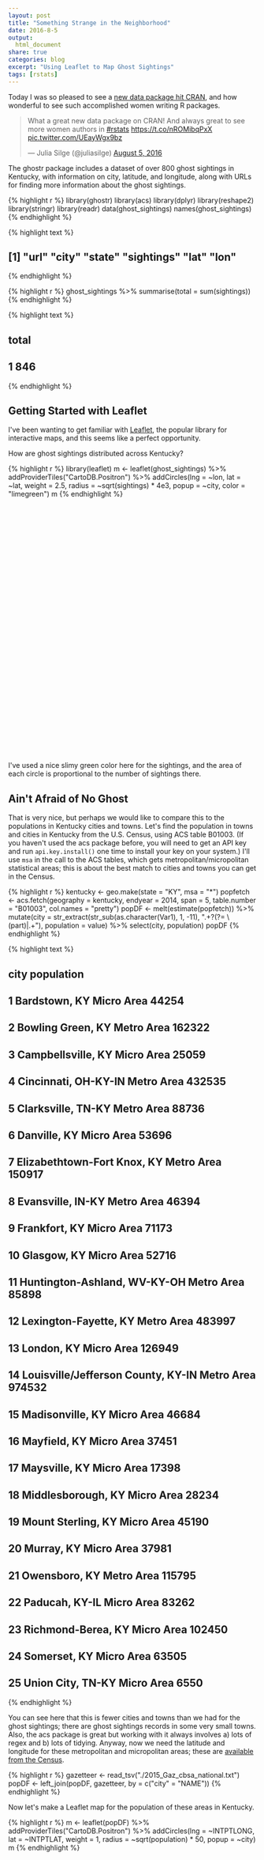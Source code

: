 ```yaml
---
layout: post
title: "Something Strange in the Neighborhood"
date: 2016-8-5
output:
  html_document
share: true
categories: blog
excerpt: "Using Leaflet to Map Ghost Sightings"
tags: [rstats]
---
```




Today I was so pleased to see a [new data package hit CRAN](https://cran.r-project.org/web/packages/ghostr/), and how wonderful to see such accomplished women writing R packages.

<blockquote class="twitter-tweet" data-lang="en"><p lang="en" dir="ltr">What a great new data package on CRAN! And always great to see more women authors in <a href="https://twitter.com/hashtag/rstats?src=hash">#rstats</a> <a href="https://t.co/nROMibqPxX">https://t.co/nROMibqPxX</a> <a href="https://t.co/UEayWgx9bz">pic.twitter.com/UEayWgx9bz</a></p>&mdash; Julia Silge (@juliasilge) <a href="https://twitter.com/juliasilge/status/761551224646668289">August 5, 2016</a></blockquote>
<script async src="http://platform.twitter.com/widgets.js" charset="utf-8"></script>

The ghostr package includes a dataset of over 800 ghost sightings in Kentucky, with information on city, latitude, and longitude, along with URLs for finding more information about the ghost sightings.


{% highlight r %}
library(ghostr)
library(acs)
library(dplyr)
library(reshape2)
library(stringr)
library(readr)
data(ghost_sightings)
names(ghost_sightings)
{% endhighlight %}



{% highlight text %}
## [1] "url"       "city"      "state"     "sightings" "lat"       "lon"
{% endhighlight %}



{% highlight r %}
ghost_sightings %>% summarise(total = sum(sightings))
{% endhighlight %}



{% highlight text %}
##   total
## 1   846
{% endhighlight %}

## Getting Started with Leaflet

I've been wanting to get familiar with [Leaflet](https://rstudio.github.io/leaflet/), the popular library for interactive maps, and this seems like a perfect opportunity.

How are ghost sightings distributed across Kentucky?


{% highlight r %}
library(leaflet)
m <- leaflet(ghost_sightings) %>%
        addProviderTiles("CartoDB.Positron") %>%
        addCircles(lng = ~lon, lat = ~lat, weight = 2.5,
                   radius = ~sqrt(sightings) * 4e3, popup = ~city,
                   color = "limegreen")
m
{% endhighlight %}

<!--html_preserve--><div id="htmlwidget-6276" style="width:504px;height:504px;" class="leaflet html-widget"></div>
<script type="application/json" data-for="htmlwidget-6276">{"x":{"calls":[{"method":"addProviderTiles","args":["CartoDB.Positron",null,null,{"errorTileUrl":"","noWrap":false,"zIndex":null,"unloadInvisibleTiles":null,"updateWhenIdle":null,"detectRetina":false,"reuseTiles":false}]},{"method":"addCircles","args":[[36.65171,36.859969,36.690899,38.959508,36.694777,36.76229,37.319255,38.489803,36.804808,36.83342,38.478414,37.734016,38.262293,36.866477,37.809228,36.870611,37.571753,37.396769,37.401992,38.592563,37.62038,39.106449,37.160043,36.964815,36.857278,37.568694,38.520628,37.545613,37.91034,37.619264,37.378667,37.476199,37.787563,36.968522,37.494236,38.062395,38.682572,37.192547,37.348702,39.02756,36.988966,38.786457,36.86505,37.538935,36.722307,37.343397,37.734253,38.680896,38.404804,37.136717,36.783977,37.417268,37.495333,37.476712,37.859248,36.90398,37.83339,36.826754,37.102841,36.759779,37.26704,36.948699,37.743376,39.083671,37.464527,38.324236,38.782844,36.978148,38.390353,37.645633,37.167268,39.112838,36.741682,38.682012,37.623154,37.274212,37.189532,37.516476,37.588949,37.094497,36.980056,37.929235,37.703065,39.016728,37.278411,36.863889,37.892149,38.1051,38.676737,36.799428,36.669649,37.066744,36.829984,37.934257,38.52258,38.4223,38.99895,37.636164,36.663447,37.916104,39.075061,36.642861,38.200906,36.722263,39.047205,36.504228,36.639778,38.209797,38.737563,36.939811,36.995884,37.601728,37.063394,37.25171,36.942589,38.332581,37.260894,38.573135,37.201154,37.892844,36.648378,37.786206,37.417267,36.764777,37.254167,36.843144,37.751726,37.762298,37.451159,37.900055,37.24954,39.066147,36.882588,37.836154,37.391768,38.293412,36.865601,37.179496,37.077313,37.49511,37.473132,37.160925,38.943118,37.866483,37.700638,37.880343,37.445046,37.553146,37.16732,37.586743,37.003698,37.943411,36.853701,37.085054,38.407567,37.619525,37.531766,39.048116,38.037297,37.348154,37.480054,36.920165,36.986434,37.936997,38.040584,37.318406,37.024533,37.493103,38.435901,37.128977,38.114254,38.252665,37.82593,37.917315,36.852033,37.328101,37.153701,37.332829,37.572876,36.741724,37.135,38.641185,37.35038,36.607257,38.150908,37.163333,36.829794,38.183971,37.683378,37.236712,38.056468,37.352862,38.050063,37.937016,37.272275,36.610333,37.071667,37.383656,39.091449,37.880634,36.665047,38.300081,37.372778,37.771907,38.144802,37.083389,37.616667,37.814538,38.209799,38.462288,38.548121,37.650351,38.310625,37.733106,37.479267,36.76203,37.142796,37.665653,37.109216,38.345068,37.397545,37.840346,37.851156,37.747857,37.74951,37.900961,37.673933,37.387048,36.828696,38.298056,38.517303,37.056179,36.84532,37.415878,38.120081,37.917388,37.752592,37.486196,38.086474,37.177022,36.753378,37.606989,38.212014,37.988399,36.694528,38.22257,37.795084,37.798376,37.092022,37.524226,38.72091,37.857173,37.685341,38.271739,37.53119,37.845637,36.832282,36.88401,36.920326,38.03173,37.868611,36.70228,36.723933,36.788419,37.60227,37.771207,38.599243,38.818093,38.052576,37.182873,37.335104,37.74258,38.137015,38.875619,37.844263,38.783396,36.565615,38.179529,37.921476,37.08311,37.999516,38.478607,37.118432,37.683107,36.723412,36.964775,36.743417,38.638125,37.862023,37.990079,36.642281,36.904809,37.178982,37.680278],[-86.261378,-83.248116,-85.134678,-84.387995,-88.278369,-85.010229,-83.970483,-82.828222,-83.64575,-83.841589,-82.637939,-82.756975,-85.057731,-83.888814,-85.466902,-89.009787,-83.70686,-82.654322,-86.875826,-85.317734,-82.269029,-84.478831,-87.02833,-82.948495,-88.350315,-84.296322,-84.384383,-86.153581,-85.316622,-82.843773,-85.903023,-83.674914,-85.672737,-86.480804,-85.148848,-85.710249,-84.065763,-86.267755,-83.476296,-84.724113,-84.59994,-84.369659,-87.835295,-87.258332,-83.622138,-85.341907,-83.547409,-85.179398,-82.600437,-85.95692,-83.228233,-86.996106,-86.221361,-87.820016,-83.918532,-83.068778,-86.632762,-83.453522,-85.30635,-89.1034,-83.212674,-84.096876,-87.703906,-84.508554,-84.506604,-85.472459,-84.605221,-82.988495,-84.294101,-84.77217,-87.692507,-84.47272,-88.295514,-84.589943,-82.723769,-87.511944,-84.11771,-82.806713,-86.0558,-88.080301,-85.612191,-86.179414,-85.864941,-84.600777,-84.658555,-83.194167,-83.445067,-85.7589,-84.330214,-88.791361,-88.528051,-84.599941,-83.770031,-82.887386,-82.717108,-83.733808,-84.626611,-86.717487,-87.47739,-85.956247,-84.447163,-83.927702,-84.873284,-86.577218,-84.559917,-88.874226,-85.796644,-84.558831,-85.058284,-83.843256,-85.911921,-85.905519,-85.422464,-87.279719,-84.008263,-82.948502,-85.498855,-82.830168,-87.178885,-86.221916,-87.166392,-82.793494,-87.480834,-88.295313,-85.786111,-83.321848,-86.413588,-84.843285,-86.90916,-86.754988,-83.193228,-84.703189,-83.878536,-87.590013,-82.729046,-83.658804,-87.488619,-85.906918,-83.391572,-82.843615,-84.815783,-83.373237,-84.544109,-82.538763,-83.973813,-86.283862,-87.143885,-83.383513,-82.92905,-84.793838,-84.161044,-84.641887,-83.157117,-88.886727,-85.378847,-84.577996,-82.790716,-84.508831,-84.896617,-82.955163,-86.293864,-83.190305,-86.947219,-86.902215,-84.503716,-84.939398,-84.075209,-87.131941,-84.967173,-84.083265,-82.603212,-85.758456,-82.401257,-82.731825,-83.354072,-87.498888,-83.761864,-88.081135,-82.752659,-88.636715,-82.776111,-83.744365,-82.694046,-83.714285,-84.683834,-82.749722,-84.849113,-83.432684,-87.916692,-87.475276,-83.943256,-84.340492,-85.545788,-85.991631,-85.891082,-88.314761,-84.748056,-87.642784,-84.495776,-84.572996,-87.442788,-83.174065,-84.268056,-87.111168,-83.764085,-88.600048,-84.409444,-82.807105,-84.252987,-85.303568,-84.999673,-84.951623,-85.487459,-86.988883,-82.518763,-83.694918,-82.92384,-82.771549,-87.881959,-85.615517,-87.76279,-85.94913,-87.354172,-84.294654,-85.969963,-82.747112,-87.546675,-82.537375,-84.116322,-82.748056,-82.697663,-85.088567,-86.887219,-87.265553,-83.614635,-84.858336,-83.068782,-84.090485,-83.126284,-84.635777,-86.190542,-87.528617,-85.223567,-85.715792,-83.958816,-85.355235,-83.704081,-87.761964,-84.604108,-85.893019,-82.958228,-87.414127,-85.222182,-84.686335,-84.661888,-83.858252,-83.534594,-85.702456,-88.520048,-85.342453,-82.597222,-85.69164,-87.262783,-83.819089,-87.113052,-82.757937,-83.318795,-84.660609,-84.729946,-83.148226,-82.579599,-84.144095,-85.074398,-84.610221,-82.417369,-84.901615,-88.811168,-82.871276,-83.259622,-88.74422,-85.943575,-85.475454,-82.826826,-86.87138,-84.470494,-89.089235,-84.159656,-84.560498,-84.66161,-84.17965,-88.738942,-84.08882,-83.302123,-83.684167],[4000,5656.85424949238,5656.85424949238,4000,4000,5656.85424949238,5656.85424949238,4000,4000,6928.20323027551,17888.5438199983,5656.85424949238,4000,6928.20323027551,5656.85424949238,4000,4000,5656.85424949238,4000,4000,4000,12000,4000,4000,8000,5656.85424949238,4000,5656.85424949238,8944.27190999916,5656.85424949238,4000,5656.85424949238,4000,17888.5438199983,6928.20323027551,4000,4000,4000,8000,8000,4000,5656.85424949238,4000,5656.85424949238,4000,6928.20323027551,8000,4000,4000,4000,5656.85424949238,4000,4000,4000,4000,4000,5656.85424949238,8000,4000,5656.85424949238,4000,17888.5438199983,4000,12000,4000,4000,5656.85424949238,5656.85424949238,8944.27190999916,8944.27190999916,6928.20323027551,5656.85424949238,4000,5656.85424949238,5656.85424949238,4000,4000,6928.20323027551,4000,5656.85424949238,5656.85424949238,4000,5656.85424949238,4000,5656.85424949238,5656.85424949238,4000,4000,12000,4000,5656.85424949238,6928.20323027551,8000,5656.85424949238,4000,5656.85424949238,5656.85424949238,5656.85424949238,24331.0501211929,24657.6560118759,14966.6295470958,4000,5656.85424949238,4000,4000,4000,4000,11313.7084989848,6928.20323027551,5656.85424949238,6928.20323027551,4000,4000,4000,4000,8000,4000,4000,8944.27190999916,6928.20323027551,4000,4000,4000,5656.85424949238,4000,5656.85424949238,4000,5656.85424949238,8000,4000,8000,4000,4000,14422.205101856,5656.85424949238,4000,5656.85424949238,8944.27190999916,4000,4000,5656.85424949238,4000,4000,6928.20323027551,5656.85424949238,4000,8000,5656.85424949238,4000,4000,5656.85424949238,4000,4000,4000,5656.85424949238,9797.95897113271,6928.20323027551,8000,8944.27190999916,5656.85424949238,4000,4000,6928.20323027551,5656.85424949238,8944.27190999916,8944.27190999916,5656.85424949238,8944.27190999916,4000,8944.27190999916,4000,12649.1106406735,4000,5656.85424949238,4000,5656.85424949238,4000,5656.85424949238,4000,8000,5656.85424949238,4000,4000,13856.406460551,4000,4000,6928.20323027551,4000,5656.85424949238,4000,8000,6928.20323027551,4000,4000,5656.85424949238,13266.4991614216,4000,4000,16000,8000,6928.20323027551,4000,4000,24331.0501211929,6928.20323027551,11313.7084989848,4000,4000,6928.20323027551,4000,4000,9797.95897113271,4000,4000,6928.20323027551,6928.20323027551,4000,5656.85424949238,5656.85424949238,4000,4000,8000,4000,10583.0052442584,4000,5656.85424949238,5656.85424949238,4000,5656.85424949238,4000,4000,5656.85424949238,4000,5656.85424949238,8000,4000,4000,5656.85424949238,4000,4000,11313.7084989848,4000,5656.85424949238,8000,4000,5656.85424949238,4000,4000,12000,4000,5656.85424949238,4000,5656.85424949238,4000,8000,4000,4000,4000,8000,10583.0052442584,4000,9797.95897113271,5656.85424949238,4000,6928.20323027551,4000,4000,4000,5656.85424949238,4000,5656.85424949238,5656.85424949238,4000,6928.20323027551,8000,5656.85424949238,5656.85424949238,5656.85424949238,6928.20323027551,4000,5656.85424949238,4000,5656.85424949238,6928.20323027551,5656.85424949238,4000,9797.95897113271,4000,6928.20323027551,11313.7084989848,4000,4000,4000,4000],null,null,{"lineCap":null,"lineJoin":null,"clickable":true,"pointerEvents":null,"className":"","stroke":true,"color":"limegreen","weight":2.5,"opacity":0.5,"fill":true,"fillColor":"limegreen","fillOpacity":0.2,"dashArray":null},["Adolphus","Ages Brookside","Albany","Alexandria","Almo","Alpha","Annville","Argillite","Arjay","Artemus","Ashland","Auxier","Bagdad","Barbourville","Bardstown","Bardwell","Beattyville","Beaver","Beaver Dam","Bedford","Belfry","Bellevue","Belton","Benham","Benton","Berea","Berry","Big Clifty","Bloomfield","Blue River","Bonnieville","Booneville","Boston","Bowling Green","Bradfordsville","Brooks","Brooksville","Brownsville","Buckhorn","Burlington","Burnside","Butler","Cadiz","Calhoun","Calvin","Campbellsville","Campton","Carrollton","Catlettsburg","Cave City","Cawood","Centertown","Clarkson","Clay","Clay City","Closplint","Cloverport","Coldiron","Columbia","Columbus","Combs","Corbin","Corydon","Covington","Crab Orchard","Crestwood","Crittenden","Cumberland","Cynthiana","Danville","Dawson Springs","Dayton","Dexter","Dry Ridge","Dwale","Earlington","East Bernstadt","Eastern","Eastview","Eddyville","Edmonton","Ekron","Elizabethtown","Erlanger","Eubank","Evarts","Ezel","Fairdale","Falmouth","Fancy Farm","Farmington","Ferguson","Flat Lick","Flatgap","Flatwoods","Flemingsburg","Florence","Fordsville","Fort Campbell","Fort Knox","Fort Thomas","Frakes","Frankfort","Franklin","Ft Mitchell","Fulton","Gamaliel","Georgetown","Ghent","Girdler","Glasgow","Glendale","Gradyville","Graham","Gray","Grayson","Greensburg","Greenup","Greenville","Guston","Guthrie","Hagerhill","Hanson","Hardin","Hardyville","Harlan","Harned","Harrodsburg","Hartford","Hawesville","Hazard","Hebron","Heidrick","Henderson","Hi Hat","Hillsboro","Hopkinsville","Horse Cave","Hoskinston","Hueysville","Hustonville","Hyden","Independence","Inez","Irvine","Irvington","Island","Jackson","Jeremiah","Junction City","Keavy","Keene","Kenvir","Kevil","La Grange","Lancaster","Langley","Latonia","Lawrenceburg","Leburn","Leitchfield","Lejunior","Lewisburg","Lewisport","Lexington","Liberty","Lily","Livermore","Lockport","London","Louisa","Louisville","Lovely","Lowmansville","Loyall","Madisonville","Manchester","Marion","Martin","Mayfield","Mayking","Maysville","Melvin","Middlesboro","Midway","Millstone","Monticello","Morehead","Morganfield","Mortons Gap","Mount Sterling","Mount Vernon","Mount Washington","Muldraugh","Munfordville","Murray","Nancy","Nebo","Newport","Nicholasville","Oak Grove","Olive Hill","Orlando","Owensboro","Owingsville","Paducah","Paint Lick","Paintsville","Paris","Pendleton","Perry Park","Perryville","Pewee Valley","Philpot","Pikeville","Pineville","Premium","Prestonsburg","Princeton","Prospect","Providence","Radcliff","Reed","Richmond","Rineyville","River","Robards","Robinson Creek","Rockholds","Rush","Russell","Russell Springs","Russellville","Sacramento","Salt Lick","Salvisa","Salyersville","Sandgap","Sandy Hook","Science Hill","Scottsville","Sebree","Shelbyville","Shepherdsville","Siler","Simpsonville","Slade","Smith Mills","Somerset","Sonora","South Shore","Spottsville","Springfield","Stamping Ground","Stanford","Stanton","Stoney Fork","Summer Shade","Symsonia","Taylorsville","Tomahawk","Tompkinsville","Trenton","Trosper","Utica","Van Lear","Vanceburg","Verona","Versailles","Viper","Virgie","Waco","Waddy","Walton","Warfield","Warsaw","Water Valley","Webbville","West Liberty","West Paducah","West Point","Westport","Whitesburg","Whitesville","Whitley City","Wickliffe","Williamsburg","Williamstown","Wilmore","Winchester","Wingo","Woodbine","Wooton","Zoe"]]}],"limits":{"lat":[36.504228,39.112838],"lng":[-89.1034,-82.269029]}},"evals":[],"jsHooks":[]}</script><!--/html_preserve-->

I've used a nice slimy green color here for the sightings, and the area of each circle is proportional to the number of sightings there.

## Ain't Afraid of No Ghost

That is very nice, but perhaps we would like to compare this to the populations in Kentucky cities and towns. Let's find the population in towns and cities in Kentucky from the U.S. Census, using ACS table B01003. (If you haven't used the acs package before, you will need to get an API key and run `api.key.install()` one time to install your key on your system.) I'll use `msa` in the call to the ACS tables, which gets metropolitan/micropolitan statistical areas; this is about the best match to cities and towns you can get in the Census.


{% highlight r %}
kentucky <- geo.make(state = "KY", msa = "*")
popfetch <- acs.fetch(geography = kentucky, 
                      endyear = 2014,
                      span = 5, 
                      table.number = "B01003",
                      col.names = "pretty")
popDF <- melt(estimate(popfetch)) %>%
        mutate(city = str_extract(str_sub(as.character(Var1), 1, -11), ".+?(?= \\(part)|.+"),
               population = value) %>%
        select(city, population)
popDF
{% endhighlight %}



{% highlight text %}
##                                             city population
## 1                       Bardstown, KY Micro Area      44254
## 2                   Bowling Green, KY Metro Area     162322
## 3                  Campbellsville, KY Micro Area      25059
## 4                Cincinnati, OH-KY-IN Metro Area     432535
## 5                  Clarksville, TN-KY Metro Area      88736
## 6                        Danville, KY Micro Area      53696
## 7         Elizabethtown-Fort Knox, KY Metro Area     150917
## 8                   Evansville, IN-KY Metro Area      46394
## 9                       Frankfort, KY Micro Area      71173
## 10                        Glasgow, KY Micro Area      52716
## 11       Huntington-Ashland, WV-KY-OH Metro Area      85898
## 12              Lexington-Fayette, KY Metro Area     483997
## 13                         London, KY Micro Area     126949
## 14 Louisville/Jefferson County, KY-IN Metro Area     974532
## 15                   Madisonville, KY Micro Area      46684
## 16                       Mayfield, KY Micro Area      37451
## 17                      Maysville, KY Micro Area      17398
## 18                 Middlesborough, KY Micro Area      28234
## 19                 Mount Sterling, KY Micro Area      45190
## 20                         Murray, KY Micro Area      37981
## 21                      Owensboro, KY Metro Area     115795
## 22                     Paducah, KY-IL Micro Area      83262
## 23                 Richmond-Berea, KY Micro Area     102450
## 24                       Somerset, KY Micro Area      63505
## 25                  Union City, TN-KY Micro Area       6550
{% endhighlight %}

You can see here that this is fewer cities and towns than we had for the ghost sightings; there are ghost sightings records in some very small towns. Also, the acs package is great but working with it always involves a) lots of regex and b) lots of tidying. Anyway, now we need the latitude and longitude for these metropolitan and micropolitan areas; these are [available from the Census](https://www.census.gov/geo/maps-data/data/gazetteer2015.html). 


{% highlight r %}
gazetteer <- read_tsv("./2015_Gaz_cbsa_national.txt")
popDF <- left_join(popDF, gazetteer, by = c("city" = "NAME"))
{% endhighlight %}

Now let's make a Leaflet map for the population of these areas in Kentucky.


{% highlight r %}
m <- leaflet(popDF) %>%
        addProviderTiles("CartoDB.Positron") %>%
        addCircles(lng = ~INTPTLONG, lat = ~INTPTLAT, weight = 1,
                   radius = ~sqrt(population) * 50, popup = ~city)
m
{% endhighlight %}

<!--html_preserve--><div id="htmlwidget-1467" style="width:504px;height:504px;" class="leaflet html-widget"></div>
<script type="application/json" data-for="htmlwidget-1467">{"x":{"calls":[{"method":"addProviderTiles","args":["CartoDB.Positron",null,null,{"errorTileUrl":"","noWrap":false,"zIndex":null,"unloadInvisibleTiles":null,"updateWhenIdle":null,"detectRetina":false,"reuseTiles":false}]},{"method":"addCircles","args":[[37.803188,37.046821,37.366184,39.069458,36.749207,37.507848,37.73298,38.02007,38.120504,36.967571,38.373691,38.102844,36.92061,38.33524,37.31107,36.723344,38.594164,36.72268,38.036623,36.620978,37.693723,37.134181,37.57168,37.108312,36.408823],[-85.465955,-86.397068,-85.327836,-84.427153,-87.558283,-84.735684,-85.972171,-87.586166,-84.938336,-85.815497,-82.385193,-84.438572,-84.045368,-85.668941,-87.542196,-88.649897,-83.828006,-83.681046,-83.74588,-88.274086,-87.077058,-88.656668,-84.296264,-84.579986,-89.162683],[10518.3173559272,20144.6022546984,7915.01737205927,32883.6965683604,14894.2942095287,11586.1986863682,19424.0186367291,10769.6332342378,13339.1341548093,11479.982578384,14654.1802909613,34784.9464567649,17814.9515856766,49359.1936725064,10803.2402546643,9676.13042491677,6595.07391922183,8401.48796345028,10628.9698466032,9744.35734155927,17014.3321937712,14427.5777592775,16003.9057732792,12600.0992059587,4046.60351405966],null,null,{"lineCap":null,"lineJoin":null,"clickable":true,"pointerEvents":null,"className":"","stroke":true,"color":"#03F","weight":1,"opacity":0.5,"fill":true,"fillColor":"#03F","fillOpacity":0.2,"dashArray":null},["Bardstown, KY Micro Area","Bowling Green, KY Metro Area","Campbellsville, KY Micro Area","Cincinnati, OH-KY-IN Metro Area","Clarksville, TN-KY Metro Area","Danville, KY Micro Area","Elizabethtown-Fort Knox, KY Metro Area","Evansville, IN-KY Metro Area","Frankfort, KY Micro Area","Glasgow, KY Micro Area","Huntington-Ashland, WV-KY-OH Metro Area","Lexington-Fayette, KY Metro Area","London, KY Micro Area","Louisville/Jefferson County, KY-IN Metro Area","Madisonville, KY Micro Area","Mayfield, KY Micro Area","Maysville, KY Micro Area","Middlesborough, KY Micro Area","Mount Sterling, KY Micro Area","Murray, KY Micro Area","Owensboro, KY Metro Area","Paducah, KY-IL Micro Area","Richmond-Berea, KY Micro Area","Somerset, KY Micro Area","Union City, TN-KY Micro Area"]]}],"limits":{"lat":[36.408823,39.069458],"lng":[-89.162683,-82.385193]}},"evals":[],"jsHooks":[]}</script><!--/html_preserve-->

Actually, let's bind these data frames together and map them at the same time to compare.


{% highlight r %}
mapDF <- bind_rows(popDF %>%
                           mutate(lat = INTPTLAT, long = INTPTLONG, 
                                  weight = 1, radius = sqrt(population) * 50, 
                                  type = "Population") %>%
                           select(lat, long, city, weight, radius, type),
                   ghost_sightings %>% 
                           mutate(lat = lat, long = lon, city = city, 
                                  weight = 2.5, radius = sqrt(sightings) * 4e3, 
                                  type = "Ghost Sighting") %>%
                           select(lat, long, city, weight, radius, type))
typepal <- colorFactor(c("limegreen", "blue"), mapDF$type)
m <- leaflet(mapDF) %>%
        addProviderTiles("CartoDB.Positron") %>%
        addCircles(lng = ~long, lat = ~lat, weight = ~weight,
                   radius = ~radius, popup = ~city, color = ~typepal(type)) %>%
        addLegend(pal = typepal, values = ~type, title = NULL)
m
{% endhighlight %}

<!--html_preserve--><div id="htmlwidget-1880" style="width:504px;height:504px;" class="leaflet html-widget"></div>
<script type="application/json" data-for="htmlwidget-1880">{"x":{"calls":[{"method":"addProviderTiles","args":["CartoDB.Positron",null,null,{"errorTileUrl":"","noWrap":false,"zIndex":null,"unloadInvisibleTiles":null,"updateWhenIdle":null,"detectRetina":false,"reuseTiles":false}]},{"method":"addCircles","args":[[37.803188,37.046821,37.366184,39.069458,36.749207,37.507848,37.73298,38.02007,38.120504,36.967571,38.373691,38.102844,36.92061,38.33524,37.31107,36.723344,38.594164,36.72268,38.036623,36.620978,37.693723,37.134181,37.57168,37.108312,36.408823,36.65171,36.859969,36.690899,38.959508,36.694777,36.76229,37.319255,38.489803,36.804808,36.83342,38.478414,37.734016,38.262293,36.866477,37.809228,36.870611,37.571753,37.396769,37.401992,38.592563,37.62038,39.106449,37.160043,36.964815,36.857278,37.568694,38.520628,37.545613,37.91034,37.619264,37.378667,37.476199,37.787563,36.968522,37.494236,38.062395,38.682572,37.192547,37.348702,39.02756,36.988966,38.786457,36.86505,37.538935,36.722307,37.343397,37.734253,38.680896,38.404804,37.136717,36.783977,37.417268,37.495333,37.476712,37.859248,36.90398,37.83339,36.826754,37.102841,36.759779,37.26704,36.948699,37.743376,39.083671,37.464527,38.324236,38.782844,36.978148,38.390353,37.645633,37.167268,39.112838,36.741682,38.682012,37.623154,37.274212,37.189532,37.516476,37.588949,37.094497,36.980056,37.929235,37.703065,39.016728,37.278411,36.863889,37.892149,38.1051,38.676737,36.799428,36.669649,37.066744,36.829984,37.934257,38.52258,38.4223,38.99895,37.636164,36.663447,37.916104,39.075061,36.642861,38.200906,36.722263,39.047205,36.504228,36.639778,38.209797,38.737563,36.939811,36.995884,37.601728,37.063394,37.25171,36.942589,38.332581,37.260894,38.573135,37.201154,37.892844,36.648378,37.786206,37.417267,36.764777,37.254167,36.843144,37.751726,37.762298,37.451159,37.900055,37.24954,39.066147,36.882588,37.836154,37.391768,38.293412,36.865601,37.179496,37.077313,37.49511,37.473132,37.160925,38.943118,37.866483,37.700638,37.880343,37.445046,37.553146,37.16732,37.586743,37.003698,37.943411,36.853701,37.085054,38.407567,37.619525,37.531766,39.048116,38.037297,37.348154,37.480054,36.920165,36.986434,37.936997,38.040584,37.318406,37.024533,37.493103,38.435901,37.128977,38.114254,38.252665,37.82593,37.917315,36.852033,37.328101,37.153701,37.332829,37.572876,36.741724,37.135,38.641185,37.35038,36.607257,38.150908,37.163333,36.829794,38.183971,37.683378,37.236712,38.056468,37.352862,38.050063,37.937016,37.272275,36.610333,37.071667,37.383656,39.091449,37.880634,36.665047,38.300081,37.372778,37.771907,38.144802,37.083389,37.616667,37.814538,38.209799,38.462288,38.548121,37.650351,38.310625,37.733106,37.479267,36.76203,37.142796,37.665653,37.109216,38.345068,37.397545,37.840346,37.851156,37.747857,37.74951,37.900961,37.673933,37.387048,36.828696,38.298056,38.517303,37.056179,36.84532,37.415878,38.120081,37.917388,37.752592,37.486196,38.086474,37.177022,36.753378,37.606989,38.212014,37.988399,36.694528,38.22257,37.795084,37.798376,37.092022,37.524226,38.72091,37.857173,37.685341,38.271739,37.53119,37.845637,36.832282,36.88401,36.920326,38.03173,37.868611,36.70228,36.723933,36.788419,37.60227,37.771207,38.599243,38.818093,38.052576,37.182873,37.335104,37.74258,38.137015,38.875619,37.844263,38.783396,36.565615,38.179529,37.921476,37.08311,37.999516,38.478607,37.118432,37.683107,36.723412,36.964775,36.743417,38.638125,37.862023,37.990079,36.642281,36.904809,37.178982,37.680278],[-85.465955,-86.397068,-85.327836,-84.427153,-87.558283,-84.735684,-85.972171,-87.586166,-84.938336,-85.815497,-82.385193,-84.438572,-84.045368,-85.668941,-87.542196,-88.649897,-83.828006,-83.681046,-83.74588,-88.274086,-87.077058,-88.656668,-84.296264,-84.579986,-89.162683,-86.261378,-83.248116,-85.134678,-84.387995,-88.278369,-85.010229,-83.970483,-82.828222,-83.64575,-83.841589,-82.637939,-82.756975,-85.057731,-83.888814,-85.466902,-89.009787,-83.70686,-82.654322,-86.875826,-85.317734,-82.269029,-84.478831,-87.02833,-82.948495,-88.350315,-84.296322,-84.384383,-86.153581,-85.316622,-82.843773,-85.903023,-83.674914,-85.672737,-86.480804,-85.148848,-85.710249,-84.065763,-86.267755,-83.476296,-84.724113,-84.59994,-84.369659,-87.835295,-87.258332,-83.622138,-85.341907,-83.547409,-85.179398,-82.600437,-85.95692,-83.228233,-86.996106,-86.221361,-87.820016,-83.918532,-83.068778,-86.632762,-83.453522,-85.30635,-89.1034,-83.212674,-84.096876,-87.703906,-84.508554,-84.506604,-85.472459,-84.605221,-82.988495,-84.294101,-84.77217,-87.692507,-84.47272,-88.295514,-84.589943,-82.723769,-87.511944,-84.11771,-82.806713,-86.0558,-88.080301,-85.612191,-86.179414,-85.864941,-84.600777,-84.658555,-83.194167,-83.445067,-85.7589,-84.330214,-88.791361,-88.528051,-84.599941,-83.770031,-82.887386,-82.717108,-83.733808,-84.626611,-86.717487,-87.47739,-85.956247,-84.447163,-83.927702,-84.873284,-86.577218,-84.559917,-88.874226,-85.796644,-84.558831,-85.058284,-83.843256,-85.911921,-85.905519,-85.422464,-87.279719,-84.008263,-82.948502,-85.498855,-82.830168,-87.178885,-86.221916,-87.166392,-82.793494,-87.480834,-88.295313,-85.786111,-83.321848,-86.413588,-84.843285,-86.90916,-86.754988,-83.193228,-84.703189,-83.878536,-87.590013,-82.729046,-83.658804,-87.488619,-85.906918,-83.391572,-82.843615,-84.815783,-83.373237,-84.544109,-82.538763,-83.973813,-86.283862,-87.143885,-83.383513,-82.92905,-84.793838,-84.161044,-84.641887,-83.157117,-88.886727,-85.378847,-84.577996,-82.790716,-84.508831,-84.896617,-82.955163,-86.293864,-83.190305,-86.947219,-86.902215,-84.503716,-84.939398,-84.075209,-87.131941,-84.967173,-84.083265,-82.603212,-85.758456,-82.401257,-82.731825,-83.354072,-87.498888,-83.761864,-88.081135,-82.752659,-88.636715,-82.776111,-83.744365,-82.694046,-83.714285,-84.683834,-82.749722,-84.849113,-83.432684,-87.916692,-87.475276,-83.943256,-84.340492,-85.545788,-85.991631,-85.891082,-88.314761,-84.748056,-87.642784,-84.495776,-84.572996,-87.442788,-83.174065,-84.268056,-87.111168,-83.764085,-88.600048,-84.409444,-82.807105,-84.252987,-85.303568,-84.999673,-84.951623,-85.487459,-86.988883,-82.518763,-83.694918,-82.92384,-82.771549,-87.881959,-85.615517,-87.76279,-85.94913,-87.354172,-84.294654,-85.969963,-82.747112,-87.546675,-82.537375,-84.116322,-82.748056,-82.697663,-85.088567,-86.887219,-87.265553,-83.614635,-84.858336,-83.068782,-84.090485,-83.126284,-84.635777,-86.190542,-87.528617,-85.223567,-85.715792,-83.958816,-85.355235,-83.704081,-87.761964,-84.604108,-85.893019,-82.958228,-87.414127,-85.222182,-84.686335,-84.661888,-83.858252,-83.534594,-85.702456,-88.520048,-85.342453,-82.597222,-85.69164,-87.262783,-83.819089,-87.113052,-82.757937,-83.318795,-84.660609,-84.729946,-83.148226,-82.579599,-84.144095,-85.074398,-84.610221,-82.417369,-84.901615,-88.811168,-82.871276,-83.259622,-88.74422,-85.943575,-85.475454,-82.826826,-86.87138,-84.470494,-89.089235,-84.159656,-84.560498,-84.66161,-84.17965,-88.738942,-84.08882,-83.302123,-83.684167],[10518.3173559272,20144.6022546984,7915.01737205927,32883.6965683604,14894.2942095287,11586.1986863682,19424.0186367291,10769.6332342378,13339.1341548093,11479.982578384,14654.1802909613,34784.9464567649,17814.9515856766,49359.1936725064,10803.2402546643,9676.13042491677,6595.07391922183,8401.48796345028,10628.9698466032,9744.35734155927,17014.3321937712,14427.5777592775,16003.9057732792,12600.0992059587,4046.60351405966,4000,5656.85424949238,5656.85424949238,4000,4000,5656.85424949238,5656.85424949238,4000,4000,6928.20323027551,17888.5438199983,5656.85424949238,4000,6928.20323027551,5656.85424949238,4000,4000,5656.85424949238,4000,4000,4000,12000,4000,4000,8000,5656.85424949238,4000,5656.85424949238,8944.27190999916,5656.85424949238,4000,5656.85424949238,4000,17888.5438199983,6928.20323027551,4000,4000,4000,8000,8000,4000,5656.85424949238,4000,5656.85424949238,4000,6928.20323027551,8000,4000,4000,4000,5656.85424949238,4000,4000,4000,4000,4000,5656.85424949238,8000,4000,5656.85424949238,4000,17888.5438199983,4000,12000,4000,4000,5656.85424949238,5656.85424949238,8944.27190999916,8944.27190999916,6928.20323027551,5656.85424949238,4000,5656.85424949238,5656.85424949238,4000,4000,6928.20323027551,4000,5656.85424949238,5656.85424949238,4000,5656.85424949238,4000,5656.85424949238,5656.85424949238,4000,4000,12000,4000,5656.85424949238,6928.20323027551,8000,5656.85424949238,4000,5656.85424949238,5656.85424949238,5656.85424949238,24331.0501211929,24657.6560118759,14966.6295470958,4000,5656.85424949238,4000,4000,4000,4000,11313.7084989848,6928.20323027551,5656.85424949238,6928.20323027551,4000,4000,4000,4000,8000,4000,4000,8944.27190999916,6928.20323027551,4000,4000,4000,5656.85424949238,4000,5656.85424949238,4000,5656.85424949238,8000,4000,8000,4000,4000,14422.205101856,5656.85424949238,4000,5656.85424949238,8944.27190999916,4000,4000,5656.85424949238,4000,4000,6928.20323027551,5656.85424949238,4000,8000,5656.85424949238,4000,4000,5656.85424949238,4000,4000,4000,5656.85424949238,9797.95897113271,6928.20323027551,8000,8944.27190999916,5656.85424949238,4000,4000,6928.20323027551,5656.85424949238,8944.27190999916,8944.27190999916,5656.85424949238,8944.27190999916,4000,8944.27190999916,4000,12649.1106406735,4000,5656.85424949238,4000,5656.85424949238,4000,5656.85424949238,4000,8000,5656.85424949238,4000,4000,13856.406460551,4000,4000,6928.20323027551,4000,5656.85424949238,4000,8000,6928.20323027551,4000,4000,5656.85424949238,13266.4991614216,4000,4000,16000,8000,6928.20323027551,4000,4000,24331.0501211929,6928.20323027551,11313.7084989848,4000,4000,6928.20323027551,4000,4000,9797.95897113271,4000,4000,6928.20323027551,6928.20323027551,4000,5656.85424949238,5656.85424949238,4000,4000,8000,4000,10583.0052442584,4000,5656.85424949238,5656.85424949238,4000,5656.85424949238,4000,4000,5656.85424949238,4000,5656.85424949238,8000,4000,4000,5656.85424949238,4000,4000,11313.7084989848,4000,5656.85424949238,8000,4000,5656.85424949238,4000,4000,12000,4000,5656.85424949238,4000,5656.85424949238,4000,8000,4000,4000,4000,8000,10583.0052442584,4000,9797.95897113271,5656.85424949238,4000,6928.20323027551,4000,4000,4000,5656.85424949238,4000,5656.85424949238,5656.85424949238,4000,6928.20323027551,8000,5656.85424949238,5656.85424949238,5656.85424949238,6928.20323027551,4000,5656.85424949238,4000,5656.85424949238,6928.20323027551,5656.85424949238,4000,9797.95897113271,4000,6928.20323027551,11313.7084989848,4000,4000,4000,4000],null,null,{"lineCap":null,"lineJoin":null,"clickable":true,"pointerEvents":null,"className":"","stroke":true,"color":["#0000FF","#0000FF","#0000FF","#0000FF","#0000FF","#0000FF","#0000FF","#0000FF","#0000FF","#0000FF","#0000FF","#0000FF","#0000FF","#0000FF","#0000FF","#0000FF","#0000FF","#0000FF","#0000FF","#0000FF","#0000FF","#0000FF","#0000FF","#0000FF","#0000FF","#32CD32","#32CD32","#32CD32","#32CD32","#32CD32","#32CD32","#32CD32","#32CD32","#32CD32","#32CD32","#32CD32","#32CD32","#32CD32","#32CD32","#32CD32","#32CD32","#32CD32","#32CD32","#32CD32","#32CD32","#32CD32","#32CD32","#32CD32","#32CD32","#32CD32","#32CD32","#32CD32","#32CD32","#32CD32","#32CD32","#32CD32","#32CD32","#32CD32","#32CD32","#32CD32","#32CD32","#32CD32","#32CD32","#32CD32","#32CD32","#32CD32","#32CD32","#32CD32","#32CD32","#32CD32","#32CD32","#32CD32","#32CD32","#32CD32","#32CD32","#32CD32","#32CD32","#32CD32","#32CD32","#32CD32","#32CD32","#32CD32","#32CD32","#32CD32","#32CD32","#32CD32","#32CD32","#32CD32","#32CD32","#32CD32","#32CD32","#32CD32","#32CD32","#32CD32","#32CD32","#32CD32","#32CD32","#32CD32","#32CD32","#32CD32","#32CD32","#32CD32","#32CD32","#32CD32","#32CD32","#32CD32","#32CD32","#32CD32","#32CD32","#32CD32","#32CD32","#32CD32","#32CD32","#32CD32","#32CD32","#32CD32","#32CD32","#32CD32","#32CD32","#32CD32","#32CD32","#32CD32","#32CD32","#32CD32","#32CD32","#32CD32","#32CD32","#32CD32","#32CD32","#32CD32","#32CD32","#32CD32","#32CD32","#32CD32","#32CD32","#32CD32","#32CD32","#32CD32","#32CD32","#32CD32","#32CD32","#32CD32","#32CD32","#32CD32","#32CD32","#32CD32","#32CD32","#32CD32","#32CD32","#32CD32","#32CD32","#32CD32","#32CD32","#32CD32","#32CD32","#32CD32","#32CD32","#32CD32","#32CD32","#32CD32","#32CD32","#32CD32","#32CD32","#32CD32","#32CD32","#32CD32","#32CD32","#32CD32","#32CD32","#32CD32","#32CD32","#32CD32","#32CD32","#32CD32","#32CD32","#32CD32","#32CD32","#32CD32","#32CD32","#32CD32","#32CD32","#32CD32","#32CD32","#32CD32","#32CD32","#32CD32","#32CD32","#32CD32","#32CD32","#32CD32","#32CD32","#32CD32","#32CD32","#32CD32","#32CD32","#32CD32","#32CD32","#32CD32","#32CD32","#32CD32","#32CD32","#32CD32","#32CD32","#32CD32","#32CD32","#32CD32","#32CD32","#32CD32","#32CD32","#32CD32","#32CD32","#32CD32","#32CD32","#32CD32","#32CD32","#32CD32","#32CD32","#32CD32","#32CD32","#32CD32","#32CD32","#32CD32","#32CD32","#32CD32","#32CD32","#32CD32","#32CD32","#32CD32","#32CD32","#32CD32","#32CD32","#32CD32","#32CD32","#32CD32","#32CD32","#32CD32","#32CD32","#32CD32","#32CD32","#32CD32","#32CD32","#32CD32","#32CD32","#32CD32","#32CD32","#32CD32","#32CD32","#32CD32","#32CD32","#32CD32","#32CD32","#32CD32","#32CD32","#32CD32","#32CD32","#32CD32","#32CD32","#32CD32","#32CD32","#32CD32","#32CD32","#32CD32","#32CD32","#32CD32","#32CD32","#32CD32","#32CD32","#32CD32","#32CD32","#32CD32","#32CD32","#32CD32","#32CD32","#32CD32","#32CD32","#32CD32","#32CD32","#32CD32","#32CD32","#32CD32","#32CD32","#32CD32","#32CD32","#32CD32","#32CD32","#32CD32","#32CD32","#32CD32","#32CD32","#32CD32","#32CD32","#32CD32","#32CD32","#32CD32","#32CD32","#32CD32","#32CD32","#32CD32","#32CD32","#32CD32","#32CD32","#32CD32","#32CD32","#32CD32","#32CD32","#32CD32","#32CD32","#32CD32","#32CD32","#32CD32","#32CD32","#32CD32","#32CD32","#32CD32","#32CD32","#32CD32","#32CD32","#32CD32","#32CD32"],"weight":[1,1,1,1,1,1,1,1,1,1,1,1,1,1,1,1,1,1,1,1,1,1,1,1,1,2.5,2.5,2.5,2.5,2.5,2.5,2.5,2.5,2.5,2.5,2.5,2.5,2.5,2.5,2.5,2.5,2.5,2.5,2.5,2.5,2.5,2.5,2.5,2.5,2.5,2.5,2.5,2.5,2.5,2.5,2.5,2.5,2.5,2.5,2.5,2.5,2.5,2.5,2.5,2.5,2.5,2.5,2.5,2.5,2.5,2.5,2.5,2.5,2.5,2.5,2.5,2.5,2.5,2.5,2.5,2.5,2.5,2.5,2.5,2.5,2.5,2.5,2.5,2.5,2.5,2.5,2.5,2.5,2.5,2.5,2.5,2.5,2.5,2.5,2.5,2.5,2.5,2.5,2.5,2.5,2.5,2.5,2.5,2.5,2.5,2.5,2.5,2.5,2.5,2.5,2.5,2.5,2.5,2.5,2.5,2.5,2.5,2.5,2.5,2.5,2.5,2.5,2.5,2.5,2.5,2.5,2.5,2.5,2.5,2.5,2.5,2.5,2.5,2.5,2.5,2.5,2.5,2.5,2.5,2.5,2.5,2.5,2.5,2.5,2.5,2.5,2.5,2.5,2.5,2.5,2.5,2.5,2.5,2.5,2.5,2.5,2.5,2.5,2.5,2.5,2.5,2.5,2.5,2.5,2.5,2.5,2.5,2.5,2.5,2.5,2.5,2.5,2.5,2.5,2.5,2.5,2.5,2.5,2.5,2.5,2.5,2.5,2.5,2.5,2.5,2.5,2.5,2.5,2.5,2.5,2.5,2.5,2.5,2.5,2.5,2.5,2.5,2.5,2.5,2.5,2.5,2.5,2.5,2.5,2.5,2.5,2.5,2.5,2.5,2.5,2.5,2.5,2.5,2.5,2.5,2.5,2.5,2.5,2.5,2.5,2.5,2.5,2.5,2.5,2.5,2.5,2.5,2.5,2.5,2.5,2.5,2.5,2.5,2.5,2.5,2.5,2.5,2.5,2.5,2.5,2.5,2.5,2.5,2.5,2.5,2.5,2.5,2.5,2.5,2.5,2.5,2.5,2.5,2.5,2.5,2.5,2.5,2.5,2.5,2.5,2.5,2.5,2.5,2.5,2.5,2.5,2.5,2.5,2.5,2.5,2.5,2.5,2.5,2.5,2.5,2.5,2.5,2.5,2.5,2.5,2.5,2.5,2.5,2.5,2.5,2.5,2.5,2.5,2.5,2.5,2.5,2.5,2.5,2.5,2.5,2.5,2.5,2.5,2.5,2.5,2.5,2.5,2.5,2.5,2.5,2.5,2.5,2.5,2.5,2.5,2.5,2.5,2.5,2.5],"opacity":0.5,"fill":true,"fillColor":["#0000FF","#0000FF","#0000FF","#0000FF","#0000FF","#0000FF","#0000FF","#0000FF","#0000FF","#0000FF","#0000FF","#0000FF","#0000FF","#0000FF","#0000FF","#0000FF","#0000FF","#0000FF","#0000FF","#0000FF","#0000FF","#0000FF","#0000FF","#0000FF","#0000FF","#32CD32","#32CD32","#32CD32","#32CD32","#32CD32","#32CD32","#32CD32","#32CD32","#32CD32","#32CD32","#32CD32","#32CD32","#32CD32","#32CD32","#32CD32","#32CD32","#32CD32","#32CD32","#32CD32","#32CD32","#32CD32","#32CD32","#32CD32","#32CD32","#32CD32","#32CD32","#32CD32","#32CD32","#32CD32","#32CD32","#32CD32","#32CD32","#32CD32","#32CD32","#32CD32","#32CD32","#32CD32","#32CD32","#32CD32","#32CD32","#32CD32","#32CD32","#32CD32","#32CD32","#32CD32","#32CD32","#32CD32","#32CD32","#32CD32","#32CD32","#32CD32","#32CD32","#32CD32","#32CD32","#32CD32","#32CD32","#32CD32","#32CD32","#32CD32","#32CD32","#32CD32","#32CD32","#32CD32","#32CD32","#32CD32","#32CD32","#32CD32","#32CD32","#32CD32","#32CD32","#32CD32","#32CD32","#32CD32","#32CD32","#32CD32","#32CD32","#32CD32","#32CD32","#32CD32","#32CD32","#32CD32","#32CD32","#32CD32","#32CD32","#32CD32","#32CD32","#32CD32","#32CD32","#32CD32","#32CD32","#32CD32","#32CD32","#32CD32","#32CD32","#32CD32","#32CD32","#32CD32","#32CD32","#32CD32","#32CD32","#32CD32","#32CD32","#32CD32","#32CD32","#32CD32","#32CD32","#32CD32","#32CD32","#32CD32","#32CD32","#32CD32","#32CD32","#32CD32","#32CD32","#32CD32","#32CD32","#32CD32","#32CD32","#32CD32","#32CD32","#32CD32","#32CD32","#32CD32","#32CD32","#32CD32","#32CD32","#32CD32","#32CD32","#32CD32","#32CD32","#32CD32","#32CD32","#32CD32","#32CD32","#32CD32","#32CD32","#32CD32","#32CD32","#32CD32","#32CD32","#32CD32","#32CD32","#32CD32","#32CD32","#32CD32","#32CD32","#32CD32","#32CD32","#32CD32","#32CD32","#32CD32","#32CD32","#32CD32","#32CD32","#32CD32","#32CD32","#32CD32","#32CD32","#32CD32","#32CD32","#32CD32","#32CD32","#32CD32","#32CD32","#32CD32","#32CD32","#32CD32","#32CD32","#32CD32","#32CD32","#32CD32","#32CD32","#32CD32","#32CD32","#32CD32","#32CD32","#32CD32","#32CD32","#32CD32","#32CD32","#32CD32","#32CD32","#32CD32","#32CD32","#32CD32","#32CD32","#32CD32","#32CD32","#32CD32","#32CD32","#32CD32","#32CD32","#32CD32","#32CD32","#32CD32","#32CD32","#32CD32","#32CD32","#32CD32","#32CD32","#32CD32","#32CD32","#32CD32","#32CD32","#32CD32","#32CD32","#32CD32","#32CD32","#32CD32","#32CD32","#32CD32","#32CD32","#32CD32","#32CD32","#32CD32","#32CD32","#32CD32","#32CD32","#32CD32","#32CD32","#32CD32","#32CD32","#32CD32","#32CD32","#32CD32","#32CD32","#32CD32","#32CD32","#32CD32","#32CD32","#32CD32","#32CD32","#32CD32","#32CD32","#32CD32","#32CD32","#32CD32","#32CD32","#32CD32","#32CD32","#32CD32","#32CD32","#32CD32","#32CD32","#32CD32","#32CD32","#32CD32","#32CD32","#32CD32","#32CD32","#32CD32","#32CD32","#32CD32","#32CD32","#32CD32","#32CD32","#32CD32","#32CD32","#32CD32","#32CD32","#32CD32","#32CD32","#32CD32","#32CD32","#32CD32","#32CD32","#32CD32","#32CD32","#32CD32","#32CD32","#32CD32","#32CD32","#32CD32","#32CD32","#32CD32","#32CD32","#32CD32","#32CD32","#32CD32","#32CD32","#32CD32","#32CD32","#32CD32","#32CD32","#32CD32","#32CD32","#32CD32","#32CD32","#32CD32","#32CD32","#32CD32","#32CD32","#32CD32","#32CD32"],"fillOpacity":0.2,"dashArray":null},["Bardstown, KY Micro Area","Bowling Green, KY Metro Area","Campbellsville, KY Micro Area","Cincinnati, OH-KY-IN Metro Area","Clarksville, TN-KY Metro Area","Danville, KY Micro Area","Elizabethtown-Fort Knox, KY Metro Area","Evansville, IN-KY Metro Area","Frankfort, KY Micro Area","Glasgow, KY Micro Area","Huntington-Ashland, WV-KY-OH Metro Area","Lexington-Fayette, KY Metro Area","London, KY Micro Area","Louisville/Jefferson County, KY-IN Metro Area","Madisonville, KY Micro Area","Mayfield, KY Micro Area","Maysville, KY Micro Area","Middlesborough, KY Micro Area","Mount Sterling, KY Micro Area","Murray, KY Micro Area","Owensboro, KY Metro Area","Paducah, KY-IL Micro Area","Richmond-Berea, KY Micro Area","Somerset, KY Micro Area","Union City, TN-KY Micro Area","Adolphus","Ages Brookside","Albany","Alexandria","Almo","Alpha","Annville","Argillite","Arjay","Artemus","Ashland","Auxier","Bagdad","Barbourville","Bardstown","Bardwell","Beattyville","Beaver","Beaver Dam","Bedford","Belfry","Bellevue","Belton","Benham","Benton","Berea","Berry","Big Clifty","Bloomfield","Blue River","Bonnieville","Booneville","Boston","Bowling Green","Bradfordsville","Brooks","Brooksville","Brownsville","Buckhorn","Burlington","Burnside","Butler","Cadiz","Calhoun","Calvin","Campbellsville","Campton","Carrollton","Catlettsburg","Cave City","Cawood","Centertown","Clarkson","Clay","Clay City","Closplint","Cloverport","Coldiron","Columbia","Columbus","Combs","Corbin","Corydon","Covington","Crab Orchard","Crestwood","Crittenden","Cumberland","Cynthiana","Danville","Dawson Springs","Dayton","Dexter","Dry Ridge","Dwale","Earlington","East Bernstadt","Eastern","Eastview","Eddyville","Edmonton","Ekron","Elizabethtown","Erlanger","Eubank","Evarts","Ezel","Fairdale","Falmouth","Fancy Farm","Farmington","Ferguson","Flat Lick","Flatgap","Flatwoods","Flemingsburg","Florence","Fordsville","Fort Campbell","Fort Knox","Fort Thomas","Frakes","Frankfort","Franklin","Ft Mitchell","Fulton","Gamaliel","Georgetown","Ghent","Girdler","Glasgow","Glendale","Gradyville","Graham","Gray","Grayson","Greensburg","Greenup","Greenville","Guston","Guthrie","Hagerhill","Hanson","Hardin","Hardyville","Harlan","Harned","Harrodsburg","Hartford","Hawesville","Hazard","Hebron","Heidrick","Henderson","Hi Hat","Hillsboro","Hopkinsville","Horse Cave","Hoskinston","Hueysville","Hustonville","Hyden","Independence","Inez","Irvine","Irvington","Island","Jackson","Jeremiah","Junction City","Keavy","Keene","Kenvir","Kevil","La Grange","Lancaster","Langley","Latonia","Lawrenceburg","Leburn","Leitchfield","Lejunior","Lewisburg","Lewisport","Lexington","Liberty","Lily","Livermore","Lockport","London","Louisa","Louisville","Lovely","Lowmansville","Loyall","Madisonville","Manchester","Marion","Martin","Mayfield","Mayking","Maysville","Melvin","Middlesboro","Midway","Millstone","Monticello","Morehead","Morganfield","Mortons Gap","Mount Sterling","Mount Vernon","Mount Washington","Muldraugh","Munfordville","Murray","Nancy","Nebo","Newport","Nicholasville","Oak Grove","Olive Hill","Orlando","Owensboro","Owingsville","Paducah","Paint Lick","Paintsville","Paris","Pendleton","Perry Park","Perryville","Pewee Valley","Philpot","Pikeville","Pineville","Premium","Prestonsburg","Princeton","Prospect","Providence","Radcliff","Reed","Richmond","Rineyville","River","Robards","Robinson Creek","Rockholds","Rush","Russell","Russell Springs","Russellville","Sacramento","Salt Lick","Salvisa","Salyersville","Sandgap","Sandy Hook","Science Hill","Scottsville","Sebree","Shelbyville","Shepherdsville","Siler","Simpsonville","Slade","Smith Mills","Somerset","Sonora","South Shore","Spottsville","Springfield","Stamping Ground","Stanford","Stanton","Stoney Fork","Summer Shade","Symsonia","Taylorsville","Tomahawk","Tompkinsville","Trenton","Trosper","Utica","Van Lear","Vanceburg","Verona","Versailles","Viper","Virgie","Waco","Waddy","Walton","Warfield","Warsaw","Water Valley","Webbville","West Liberty","West Paducah","West Point","Westport","Whitesburg","Whitesville","Whitley City","Wickliffe","Williamsburg","Williamstown","Wilmore","Winchester","Wingo","Woodbine","Wooton","Zoe"]]},{"method":"addLegend","args":[{"colors":["#32CD32","#0000FF"],"labels":["Ghost Sighting","Population"],"na_color":null,"na_label":"NA","opacity":0.5,"position":"topright","type":"factor","title":null,"extra":null,"layerId":null,"className":"info legend"}]}],"limits":{"lat":[36.408823,39.112838],"lng":[-89.162683,-82.269029]}},"evals":[],"jsHooks":[]}</script><!--/html_preserve-->

Pretty nice! It looks to me like there are more ghost sightings in areas of higher population, but basically there are ghosts everywhere in Kentucky. The eastern part of Kentucky seems particularly full of ghosts relative to people.

## The End

<iframe src="http://giphy.com/embed/3o7qE5BD09LwNj4qSk" width="480" height="270" frameBorder="0" class="giphy-embed" allowFullScreen></iframe><p><a href="http://giphy.com/gifs/kristen-wiig-melissa-mccarthy-we-dont-want-mass-hysteria-3o7qE5BD09LwNj4qSk">via GIPHY</a></p>

I am glad to have figured out a few things about Leaflet; it is very nice to use. The R Markdown file used to make this blog post is available [here](https://github.com/juliasilge/juliasilge.github.io/blob/master/_R/2016-08-05-Something-Strange.Rmd). I am very happy to hear feedback or questions!


